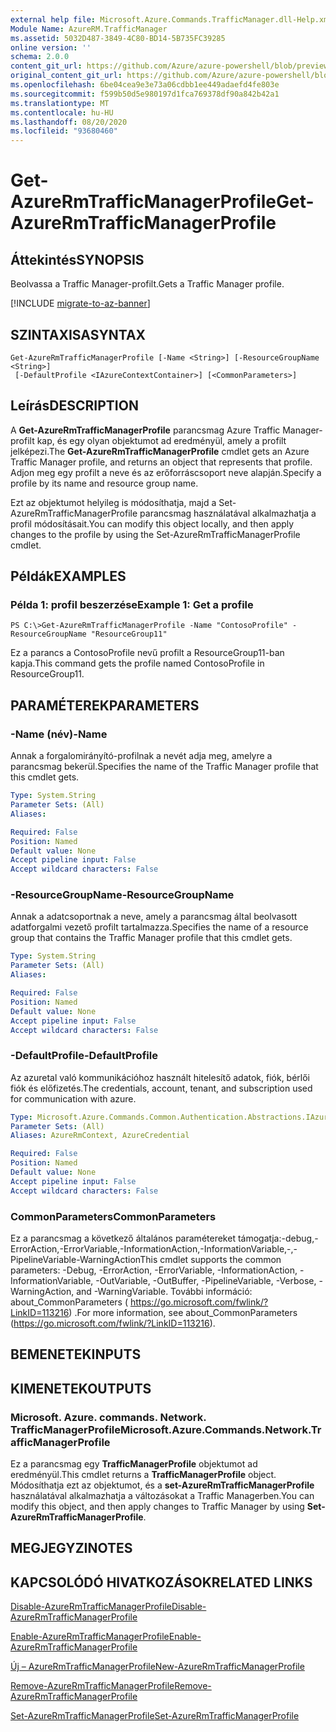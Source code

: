 ```yaml
---
external help file: Microsoft.Azure.Commands.TrafficManager.dll-Help.xml
Module Name: AzureRM.TrafficManager
ms.assetid: 5032D487-3849-4C80-BD14-5B735FC39285
online version: ''
schema: 2.0.0
content_git_url: https://github.com/Azure/azure-powershell/blob/preview/src/ResourceManager/TrafficManager/Commands.TrafficManager2/help/Get-AzureRmTrafficManagerProfile.md
original_content_git_url: https://github.com/Azure/azure-powershell/blob/preview/src/ResourceManager/TrafficManager/Commands.TrafficManager2/help/Get-AzureRmTrafficManagerProfile.md
ms.openlocfilehash: 6be04cea9e3e73a06cdbb1ee449adaefd4fe803e
ms.sourcegitcommit: f599b50d5e980197d1fca769378df90a842b42a1
ms.translationtype: MT
ms.contentlocale: hu-HU
ms.lasthandoff: 08/20/2020
ms.locfileid: "93680460"
---
```

# <span data-ttu-id="dc643-101">Get-AzureRmTrafficManagerProfile</span><span class="sxs-lookup"><span data-stu-id="dc643-101">Get-AzureRmTrafficManagerProfile</span></span>

## <span data-ttu-id="dc643-102">Áttekintés</span><span class="sxs-lookup"><span data-stu-id="dc643-102">SYNOPSIS</span></span>
<span data-ttu-id="dc643-103">Beolvassa a Traffic Manager-profilt.</span><span class="sxs-lookup"><span data-stu-id="dc643-103">Gets a Traffic Manager profile.</span></span>

[!INCLUDE [migrate-to-az-banner](../../includes/migrate-to-az-banner.md)]

## <span data-ttu-id="dc643-104">SZINTAXISA</span><span class="sxs-lookup"><span data-stu-id="dc643-104">SYNTAX</span></span>

```
Get-AzureRmTrafficManagerProfile [-Name <String>] [-ResourceGroupName <String>]
 [-DefaultProfile <IAzureContextContainer>] [<CommonParameters>]
```

## <span data-ttu-id="dc643-105">Leírás</span><span class="sxs-lookup"><span data-stu-id="dc643-105">DESCRIPTION</span></span>
<span data-ttu-id="dc643-106">A **Get-AzureRmTrafficManagerProfile** parancsmag Azure Traffic Manager-profilt kap, és egy olyan objektumot ad eredményül, amely a profilt jelképezi.</span><span class="sxs-lookup"><span data-stu-id="dc643-106">The **Get-AzureRmTrafficManagerProfile** cmdlet gets an Azure Traffic Manager profile, and returns an object that represents that profile.</span></span>
<span data-ttu-id="dc643-107">Adjon meg egy profilt a neve és az erőforráscsoport neve alapján.</span><span class="sxs-lookup"><span data-stu-id="dc643-107">Specify a profile by its name and resource group name.</span></span>

<span data-ttu-id="dc643-108">Ezt az objektumot helyileg is módosíthatja, majd a Set-AzureRmTrafficManagerProfile parancsmag használatával alkalmazhatja a profil módosításait.</span><span class="sxs-lookup"><span data-stu-id="dc643-108">You can modify this object locally, and then apply changes to the profile by using the Set-AzureRmTrafficManagerProfile cmdlet.</span></span>

## <span data-ttu-id="dc643-109">Példák</span><span class="sxs-lookup"><span data-stu-id="dc643-109">EXAMPLES</span></span>

### <span data-ttu-id="dc643-110">Példa 1: profil beszerzése</span><span class="sxs-lookup"><span data-stu-id="dc643-110">Example 1: Get a profile</span></span>
```
PS C:\>Get-AzureRmTrafficManagerProfile -Name "ContosoProfile" -ResourceGroupName "ResourceGroup11"
```

<span data-ttu-id="dc643-111">Ez a parancs a ContosoProfile nevű profilt a ResourceGroup11-ban kapja.</span><span class="sxs-lookup"><span data-stu-id="dc643-111">This command gets the profile named ContosoProfile in ResourceGroup11.</span></span>

## <span data-ttu-id="dc643-112">PARAMÉTEREK</span><span class="sxs-lookup"><span data-stu-id="dc643-112">PARAMETERS</span></span>

### <span data-ttu-id="dc643-113">-Name (név)</span><span class="sxs-lookup"><span data-stu-id="dc643-113">-Name</span></span>
<span data-ttu-id="dc643-114">Annak a forgalomirányító-profilnak a nevét adja meg, amelyre a parancsmag bekerül.</span><span class="sxs-lookup"><span data-stu-id="dc643-114">Specifies the name of the Traffic Manager profile that this cmdlet gets.</span></span>

```yaml
Type: System.String
Parameter Sets: (All)
Aliases: 

Required: False
Position: Named
Default value: None
Accept pipeline input: False
Accept wildcard characters: False
```

### <span data-ttu-id="dc643-115">-ResourceGroupName</span><span class="sxs-lookup"><span data-stu-id="dc643-115">-ResourceGroupName</span></span>
<span data-ttu-id="dc643-116">Annak a adatcsoportnak a neve, amely a parancsmag által beolvasott adatforgalmi vezető profilt tartalmazza.</span><span class="sxs-lookup"><span data-stu-id="dc643-116">Specifies the name of a resource group that contains the Traffic Manager profile that this cmdlet gets.</span></span>

```yaml
Type: System.String
Parameter Sets: (All)
Aliases: 

Required: False
Position: Named
Default value: None
Accept pipeline input: False
Accept wildcard characters: False
```

### <span data-ttu-id="dc643-117">-DefaultProfile</span><span class="sxs-lookup"><span data-stu-id="dc643-117">-DefaultProfile</span></span>
<span data-ttu-id="dc643-118">Az azuretal való kommunikációhoz használt hitelesítő adatok, fiók, bérlői fiók és előfizetés.</span><span class="sxs-lookup"><span data-stu-id="dc643-118">The credentials, account, tenant, and subscription used for communication with azure.</span></span>

```yaml
Type: Microsoft.Azure.Commands.Common.Authentication.Abstractions.IAzureContextContainer
Parameter Sets: (All)
Aliases: AzureRmContext, AzureCredential

Required: False
Position: Named
Default value: None
Accept pipeline input: False
Accept wildcard characters: False
```

### <span data-ttu-id="dc643-119">CommonParameters</span><span class="sxs-lookup"><span data-stu-id="dc643-119">CommonParameters</span></span>
<span data-ttu-id="dc643-120">Ez a parancsmag a következő általános paramétereket támogatja:-debug,-ErrorAction,-ErrorVariable,-InformationAction,-InformationVariable,-,-PipelineVariable-WarningAction</span><span class="sxs-lookup"><span data-stu-id="dc643-120">This cmdlet supports the common parameters: -Debug, -ErrorAction, -ErrorVariable, -InformationAction, -InformationVariable, -OutVariable, -OutBuffer, -PipelineVariable, -Verbose, -WarningAction, and -WarningVariable.</span></span> <span data-ttu-id="dc643-121">További információ: about_CommonParameters ( https://go.microsoft.com/fwlink/?LinkID=113216) .</span><span class="sxs-lookup"><span data-stu-id="dc643-121">For more information, see about_CommonParameters (https://go.microsoft.com/fwlink/?LinkID=113216).</span></span>

## <span data-ttu-id="dc643-122">BEMENETEK</span><span class="sxs-lookup"><span data-stu-id="dc643-122">INPUTS</span></span>

## <span data-ttu-id="dc643-123">KIMENETEK</span><span class="sxs-lookup"><span data-stu-id="dc643-123">OUTPUTS</span></span>

### <span data-ttu-id="dc643-124">Microsoft. Azure. commands. Network. TrafficManagerProfile</span><span class="sxs-lookup"><span data-stu-id="dc643-124">Microsoft.Azure.Commands.Network.TrafficManagerProfile</span></span>
<span data-ttu-id="dc643-125">Ez a parancsmag egy **TrafficManagerProfile** objektumot ad eredményül.</span><span class="sxs-lookup"><span data-stu-id="dc643-125">This cmdlet returns a **TrafficManagerProfile** object.</span></span>
<span data-ttu-id="dc643-126">Módosíthatja ezt az objektumot, és a **set-AzureRmTrafficManagerProfile** használatával alkalmazhatja a változásokat a Traffic Managerben.</span><span class="sxs-lookup"><span data-stu-id="dc643-126">You can modify this object, and then apply changes to Traffic Manager by using **Set-AzureRmTrafficManagerProfile**.</span></span>

## <span data-ttu-id="dc643-127">MEGJEGYZI</span><span class="sxs-lookup"><span data-stu-id="dc643-127">NOTES</span></span>

## <span data-ttu-id="dc643-128">KAPCSOLÓDÓ HIVATKOZÁSOK</span><span class="sxs-lookup"><span data-stu-id="dc643-128">RELATED LINKS</span></span>

[<span data-ttu-id="dc643-129">Disable-AzureRmTrafficManagerProfile</span><span class="sxs-lookup"><span data-stu-id="dc643-129">Disable-AzureRmTrafficManagerProfile</span></span>](./Disable-AzureRmTrafficManagerProfile.md)

[<span data-ttu-id="dc643-130">Enable-AzureRmTrafficManagerProfile</span><span class="sxs-lookup"><span data-stu-id="dc643-130">Enable-AzureRmTrafficManagerProfile</span></span>](./Enable-AzureRmTrafficManagerProfile.md)

[<span data-ttu-id="dc643-131">Új – AzureRmTrafficManagerProfile</span><span class="sxs-lookup"><span data-stu-id="dc643-131">New-AzureRmTrafficManagerProfile</span></span>](./New-AzureRmTrafficManagerProfile.md)

[<span data-ttu-id="dc643-132">Remove-AzureRmTrafficManagerProfile</span><span class="sxs-lookup"><span data-stu-id="dc643-132">Remove-AzureRmTrafficManagerProfile</span></span>](./Remove-AzureRmTrafficManagerProfile.md)

[<span data-ttu-id="dc643-133">Set-AzureRmTrafficManagerProfile</span><span class="sxs-lookup"><span data-stu-id="dc643-133">Set-AzureRmTrafficManagerProfile</span></span>](./Set-AzureRmTrafficManagerProfile.md)


